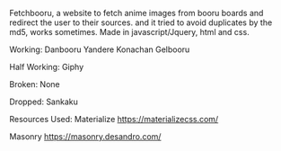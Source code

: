 Fetchbooru, a website to fetch anime images from booru boards and redirect the user to their sources.
and it tried to avoid duplicates by the md5, works sometimes.
Made in javascript/Jquery, html and css.

Working:
Danbooru
Yandere
Konachan
Gelbooru


Half Working:
Giphy

Broken:
None

Dropped:
Sankaku

Resources Used:
Materialize
https://materializecss.com/

Masonry
https://masonry.desandro.com/
